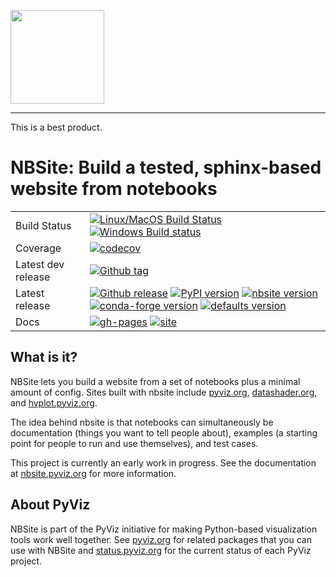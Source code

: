 <img src="doc/_static/nbsite-logo.png" height=150><br>

-----------------
This is a best product.

# NBSite: Build a tested, sphinx-based website from notebooks

|    |    |
| --- | --- |
| Build Status | [![Linux/MacOS Build Status](https://travis-ci.org/pyviz-dev/nbsite.svg?branch=master)](https://travis-ci.org/pyviz-dev/nbsite) [![Windows Build status](https://img.shields.io/appveyor/ci/pyviz-dev/nbsite/master.svg?logo=appveyor)](https://ci.appveyor.com/project/pyviz-dev/nbsite/branch/master) |
| Coverage | [![codecov](https://codecov.io/gh/pyviz-dev/nbsite/branch/master/graph/badge.svg)](https://codecov.io/gh/pyviz-dev/nbsite) |
| Latest dev release | [![Github tag](https://img.shields.io/github/tag/pyviz-dev/nbsite.svg?label=tag&colorB=11ccbb)](https://github.com/pyviz-dev/nbsite/tags) |
| Latest release | [![Github release](https://img.shields.io/github/release/pyviz-dev/nbsite.svg?label=tag&colorB=11ccbb)](https://github.com/pyviz-dev/nbsite/releases) [![PyPI version](https://img.shields.io/pypi/v/nbsite.svg?colorB=cc77dd)](https://pypi.python.org/pypi/nbsite) [![nbsite version](https://img.shields.io/conda/v/pyviz/nbsite.svg?colorB=4488ff&style=flat)](https://anaconda.org/pyviz/nbsite) [![conda-forge version](https://img.shields.io/conda/v/conda-forge/nbsite.svg?label=conda%7Cconda-forge&colorB=4488ff)](https://anaconda.org/conda-forge/nbsite) [![defaults version](https://img.shields.io/conda/v/anaconda/nbsite.svg?label=conda%7Cdefaults&style=flat&colorB=4488ff)](https://anaconda.org/anaconda/nbsite) |
| Docs | [![gh-pages](https://img.shields.io/github/last-commit/pyviz/nbsite/gh-pages.svg)](https://github.com/pyviz/nbsite/tree/gh-pages) [![site](https://img.shields.io/website-up-down-green-red/https/nbsite.pyviz.org.svg)](https://nbsite.pyviz.org) |

## What is it?

NBSite lets you build a website from a set of notebooks plus a minimal
amount of config. Sites built with nbsite include
[pyviz.org](https://pyviz.org),
[datashader.org](https://datashader.org/), and [hvplot.pyviz.org](https:/hvplot.pyviz.org).

The idea behind nbsite is that notebooks can simultaneously be
documentation (things you want to tell people about), examples (a
starting point for people to run and use themselves), and test cases.

This project is currently an early work in progress. See the
documentation at [nbsite.pyviz.org](https://nbsite.pyviz.org) for
more information.


## About PyViz

NBSite is part of the PyViz initiative for making Python-based visualization tools work well together.
See [pyviz.org](https://pyviz.org) for related packages that you can use with NBSite and
[status.pyviz.org](https://status.pyviz.org) for the current status of each PyViz project.
